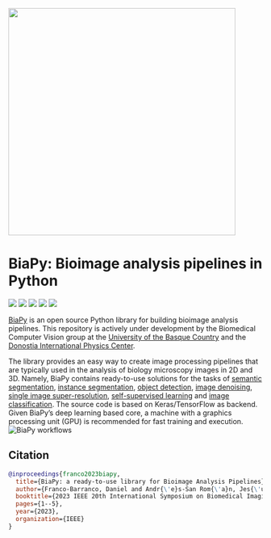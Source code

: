<img src="img/biapy_logo.svg" width="450"></a>

# BiaPy: Bioimage analysis pipelines in Python

<p align="left">
    <a href="https://www.python.org/">
      <img src="https://img.shields.io/badge/Python-3.8-blue.svg" /></a>
    <a href= "https://pytorch.org/">
      <img src="https://img.shields.io/badge/PyTorch-1.12-orange.svg" /></a>
    <a href= "https://github.com/danifranco/BiaPy/blob/master/LICENSE">
      <img src="https://img.shields.io/badge/License-MIT-blue.svg" /></a>
    <a href= "https://biapy.readthedocs.io/en/latest/">
      <img src="https://img.shields.io/badge/Doc-Latest-2BAF2B.svg" /></a>
    <a href= "https://ieeexplore.ieee.org/abstract/document/10230593">
      <img src="https://img.shields.io/badge/Paper-2BAF2B.svg" /></a>
</p>

[BiaPy](https://github.com/danifranco/BiaPy) is an open source Python library for building bioimage analysis pipelines. This repository is actively under development by the Biomedical Computer Vision group at the [University of the Basque Country](https://www.ehu.eus/en/en-home) and the [Donostia International Physics Center](http://dipc.ehu.es/). 

The library provides an easy way to create image processing pipelines that are typically used in the analysis of biology microscopy images in 2D and 3D. Namely, BiaPy contains ready-to-use solutions for the tasks of [semantic segmentation](https://biapy.readthedocs.io/en/latest/workflows/semantic_segmentation.html), [instance segmentation](https://biapy.readthedocs.io/en/latest/workflows/instance_segmentation.html), [object detection](https://biapy.readthedocs.io/en/latest/workflows/detection.html), [image denoising](https://biapy.readthedocs.io/en/latest/workflows/denoising.html), [single image super-resolution](https://biapy.readthedocs.io/en/latest/workflows/super_resolution.html), [self-supervised learning](https://biapy.readthedocs.io/en/latest/workflows/self_supervision.html) and [image classification](https://biapy.readthedocs.io/en/latest/workflows/classification.html). The source code is based on Keras/TensorFlow as backend. Given BiaPy’s deep learning based core, a machine with a graphics processing unit (GPU) is recommended for fast training and execution.                                                                                                                                            
![BiaPy workflows](./img/BiaPy-workflow-readme.svg)                                                                                                                                   
     
## Citation                                                                                                             
                                                                                                                                                                                                                           
```bibtex
@inproceedings{franco2023biapy,
  title={BiaPy: a ready-to-use library for Bioimage Analysis Pipelines},
  author={Franco-Barranco, Daniel and Andr{\'e}s-San Rom{\'a}n, Jes{\'u}s A and G{\'o}mez-G{\'a}lvez, Pedro and Escudero, Luis M and Mu{\~n}oz-Barrutia, Arrate and Arganda-Carreras, Ignacio},
  booktitle={2023 IEEE 20th International Symposium on Biomedical Imaging (ISBI)},
  pages={1--5},
  year={2023},
  organization={IEEE}
}
``` 

